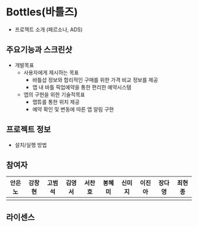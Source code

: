 # Bottles(바틀즈)
- 프로젝트 소개 (페르소나, ADS)

## 주요기능과 스크린샷
- 개발목표
    - 사용자에게 제시하는 목표
        - 바틀샵 정보와 합리적인 구매를 위한 가격 비교 정보를 제공
        - 앱 내 바틀 픽업예약을 통한 편리한 예약시스템
    - 앱의 구현을 위한 기술적목표
        - 맵튜를 통한 위치 제공
        - 예약 확인 및 변동에 따른 앱 알림 구현

## 프로젝트 정보
- 설치/실행 방법

## 참여자
|안은노|강창현|고범석|김영서|서찬호|봉혜미|신미지|이진아|장다영|최현종|
|----|----|-----|----|-----|----|----|----|----|-----|
|    |     |     |    |     |    |    |    |    |    

## 라이센스

